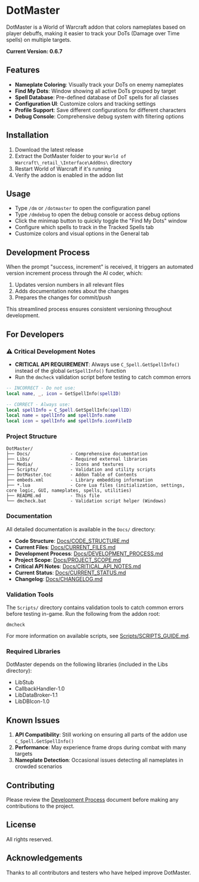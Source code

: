 # DotMaster

DotMaster is a World of Warcraft addon that colors nameplates based on player debuffs, making it easier to track your DoTs (Damage over Time spells) on multiple targets.

**Current Version: 0.6.7**

## Features

- **Nameplate Coloring**: Visually track your DoTs on enemy nameplates
- **Find My Dots**: Window showing all active DoTs grouped by target
- **Spell Database**: Pre-defined database of DoT spells for all classes
- **Configuration UI**: Customize colors and tracking settings
- **Profile Support**: Save different configurations for different characters
- **Debug Console**: Comprehensive debug system with filtering options

## Installation

1. Download the latest release
2. Extract the DotMaster folder to your `World of Warcraft\_retail_\Interface\AddOns\` directory
3. Restart World of Warcraft if it's running
4. Verify the addon is enabled in the addon list

## Usage

- Type `/dm` or `/dotmaster` to open the configuration panel
- Type `/dmdebug` to open the debug console or access debug options
- Click the minimap button to quickly toggle the "Find My Dots" window
- Configure which spells to track in the Tracked Spells tab
- Customize colors and visual options in the General tab

## Development Process

When the prompt "success, increment" is received, it triggers an automated version increment process through the AI coder, which:
1. Updates version numbers in all relevant files
2. Adds documentation notes about the changes
3. Prepares the changes for commit/push

This streamlined process ensures consistent versioning throughout development.

## For Developers

### ⚠️ Critical Development Notes

- **CRITICAL API REQUIREMENT**: Always use `C_Spell.GetSpellInfo()` instead of the global `GetSpellInfo()` function
- Run the `dmcheck` validation script before testing to catch common errors

```lua
-- INCORRECT - Do not use:
local name, _, icon = GetSpellInfo(spellID)

-- CORRECT - Always use:
local spellInfo = C_Spell.GetSpellInfo(spellID)
local name = spellInfo and spellInfo.name
local icon = spellInfo and spellInfo.iconFileID
```

### Project Structure

```
DotMaster/
├── Docs/               - Comprehensive documentation
├── Libs/               - Required external libraries
├── Media/              - Icons and textures
├── Scripts/            - Validation and utility scripts
├── DotMaster.toc       - Addon Table of Contents
├── embeds.xml          - Library embedding information
├── *.lua               - Core Lua files (initialization, settings, core logic, GUI, nameplates, spells, utilities)
├── README.md           - This file
└── dmcheck.bat         - Validation script helper (Windows)
```

### Documentation

All detailed documentation is available in the `Docs/` directory:

- **Code Structure**: [Docs/CODE_STRUCTURE.md](Docs/CODE_STRUCTURE.md)
- **Current Files**: [Docs/CURRENT_FILES.md](Docs/CURRENT_FILES.md)
- **Development Process**: [Docs/DEVELOPMENT_PROCESS.md](Docs/DEVELOPMENT_PROCESS.md)
- **Project Scope**: [Docs/PROJECT_SCOPE.md](Docs/PROJECT_SCOPE.md)
- **Critical API Notes**: [Docs/CRITICAL_API_NOTES.md](Docs/CRITICAL_API_NOTES.md)
- **Current Status**: [Docs/CURRENT_STATUS.md](Docs/CURRENT_STATUS.md)
- **Changelog**: [Docs/CHANGELOG.md](Docs/CHANGELOG.md)

### Validation Tools

The `Scripts/` directory contains validation tools to catch common errors before testing in-game. Run the following from the addon root:

```
dmcheck
```

For more information on available scripts, see [Scripts/SCRIPTS_GUIDE.md](Scripts/SCRIPTS_GUIDE.md).

### Required Libraries

DotMaster depends on the following libraries (included in the Libs directory):
- LibStub
- CallbackHandler-1.0
- LibDataBroker-1.1
- LibDBIcon-1.0

## Known Issues

1. **API Compatibility**: Still working on ensuring all parts of the addon use `C_Spell.GetSpellInfo()`
2. **Performance**: May experience frame drops during combat with many targets
3. **Nameplate Detection**: Occasional issues detecting all nameplates in crowded scenarios

## Contributing

Please review the [Development Process](Docs/DEVELOPMENT_PROCESS.md) document before making any contributions to the project.

## License

All rights reserved.

## Acknowledgements

Thanks to all contributors and testers who have helped improve DotMaster. 